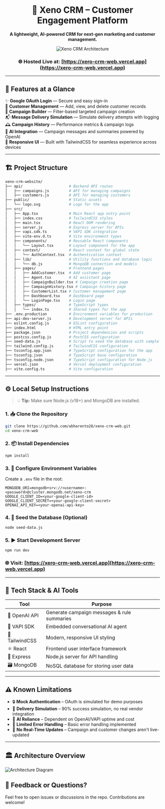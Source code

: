 
<div align="center">

# 🌟 Xeno CRM – Customer Engagement Platform

**A lightweight, AI-powered CRM for next-gen marketing and customer management.**

![Xeno CRM Architecture](https://i.ibb.co/tySxWMH/Screenshot-2025-05-12-at-3-14-16-PM.png)

### 🌐 Hosted Live at: [https://xero-crm-web.vercel.app](https://xero-crm-web.vercel.app)

</div>

---

## 🚀 Features at a Glance

✨ **Google OAuth Login** — Secure and easy sign-in  
👥 **Customer Management** — Add, view, and delete customer records  
🎯 **Campaign Builder** — Filter-based targeted campaign creation  
📬 **Message Delivery Simulation** — Simulate delivery attempts with logging  
🕰️ **Campaign History** — Performance metrics & campaign logs  
🧠 **AI Integration** — Campaign messages and summaries powered by OpenAI  
📱 **Responsive UI** — Built with TailwindCSS for seamless experience across devices  

---

## 🏗️ Project Structure

```bash
xeno-crm-website/
├── api/                     # Backend API routes
│   ├── campaigns.js         # API for managing campaigns
│   ├── customers.js         # API for managing customers
├── public/                  # Static assets
│   └── logo.svg             # Logo for the app
├── src/
│   ├── App.tsx              # Main React app entry point
│   ├── index.css            # TailwindCSS styles
│   ├── main.tsx             # React DOM rendering
│   ├── server.js            # Express server for APIs
│   ├── vapi.sdk.ts          # VAPI SDK integration
│   ├── vite-env.d.ts        # Vite environment types
│   ├── components/          # Reusable React components
│   │   └── Layout.tsx       # Layout component for the app
│   ├── context/             # React context for global state
│   │   └── AuthContext.tsx  # Authentication context
│   ├── lib/                 # Utility functions and database logic
│   │   └── db.js            # MongoDB connection and models
│   ├── pages/               # Frontend pages
│   │   ├── AddCustomer.tsx  # Add customer page
│   │   ├── Agent.tsx        # AI assistant page
│   │   ├── CampaignBuilder.tsx # Campaign creation page
│   │   ├── CampaignHistory.tsx # Campaign history page
│   │   ├── CustomerList.tsx # Customer management page
│   │   ├── Dashboard.tsx    # Dashboard page
│   │   └── LoginPage.tsx    # Login page
│   ├── types/               # TypeScript types
│   │   └── index.ts         # Shared types for the app
├── .env.production          # Environment variables for production
├── api-dev-server.js        # Development server for APIs
├── eslint.config.js         # ESLint configuration
├── index.html               # HTML entry point
├── package.json             # Project dependencies and scripts
├── postcss.config.js        # PostCSS configuration
├── seed-data.js             # Script to seed the database with sample data
├── tailwind.config.js       # TailwindCSS configuration
├── tsconfig.app.json        # TypeScript configuration for the app
├── tsconfig.json            # TypeScript base configuration
├── tsconfig.node.json       # TypeScript configuration for Node.js
├── vercel.json              # Vercel deployment configuration
├── vite.config.ts           # Vite configuration
```

---

## ⚙️ Local Setup Instructions

> 💡 **Tip:** Make sure Node.js (v18+) and MongoDB are installed.

### 1. 📥 Clone the Repository

```bash
git clone https://github.com/abharento28/xeno-crm-web.git
cd xeno-crm-web
```

### 2. 📦 Install Dependencies

```bash
npm install
```

### 3. 🔐 Configure Environment Variables

Create a `.env` file in the root:

```env
MONGODB_URI=mongodb+srv://<username>:<password>@cluster.mongodb.net/xeno-crm
GOOGLE_CLIENT_ID=<your-google-client-id>
GOOGLE_CLIENT_SECRET=<your-google-client-secret>
OPENAI_API_KEY=<your-openai-api-key>
```

### 4. 🌱 Seed the Database (Optional)

```bash
node seed-data.js
```

### 5. ▶️ Start Development Server

```bash
npm run dev
```

### 🌐 Visit: [https://xero-crm-web.vercel.app](https://xero-crm-web.vercel.app)

---

## 🧠 Tech Stack & AI Tools

| Tool         | Purpose                                      |
|--------------|----------------------------------------------|
| 🔮 OpenAI API | Generate campaign messages & rule summaries |
| 🤖 VAPI SDK   | Embedded conversational AI agent            |
| 🎨 TailwindCSS | Modern, responsive UI styling              |
| ⚛️ React       | Frontend user interface framework          |
| 🧩 Express     | Node.js server for API handling            |
| 🗃 MongoDB     | NoSQL database for storing user data       |

---

## ⚠️ Known Limitations

- 🔒 **Mock Authentication** – OAuth is simulated for demo purposes  
- 📩 **Delivery Simulation** – 90% success simulation, no real vendor integration  
- 🧠 **AI Reliance** – Dependent on OpenAI/VAPI uptime and cost  
- 🚫 **Limited Error Handling** – Basic error handling implemented  
- 📡 **No Real-Time Updates** – Campaign and customer changes aren't live-updated  

---

## 🏛 Architecture Overview

![Architecture Diagram](https://i.ibb.co/M5yRNHFn/diagram-export-12-05-2025-14-28-50.png)



## 💬 Feedback or Questions?

Feel free to open issues or discussions in the repo. Contributions are welcome!
